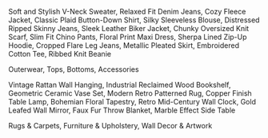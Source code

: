 Soft and Stylish V-Neck Sweater, Relaxed Fit Denim Jeans, Cozy Fleece Jacket, Classic Plaid Button-Down Shirt, Silky Sleeveless Blouse, Distressed Ripped Skinny Jeans, Sleek Leather Biker Jacket, Chunky Oversized Knit Scarf, Slim Fit Chino Pants, Floral Print Maxi Dress, Sherpa Lined Zip-Up Hoodie, Cropped Flare Leg Jeans, Metallic Pleated Skirt, Embroidered Cotton Tee, Ribbed Knit Beanie

Outerwear, Tops, Bottoms, Accessories

Vintage Rattan Wall Hanging, Industrial Reclaimed Wood Bookshelf, Geometric Ceramic Vase Set, Modern Retro Patterned Rug, Copper Finish Table Lamp, Bohemian Floral Tapestry, Retro Mid-Century Wall Clock, Gold Leafed Wall Mirror, Faux Fur Throw Blanket, Marble Effect Side Table

Rugs & Carpets, Furniture & Upholstery, Wall Decor & Artwork